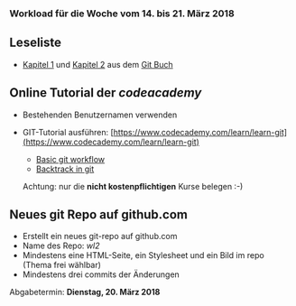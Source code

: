 ### Workload für die Woche vom 14. bis 21. März 2018

## Leseliste

* [Kapitel 1](https://git-scm.com/book/en/v2/Getting-Started-About-Version-Control) und [Kapitel 2](https://git-scm.com/book/en/v2/Git-Basics-Getting-a-Git-Repository) aus dem [Git Buch](https://git-scm.com/book/en/v2)

## Online Tutorial der *codeacademy*

* Bestehenden Benutzernamen verwenden
* GIT-Tutorial ausführen: [https://www.codecademy.com/learn/learn-git](https://www.codecademy.com/learn/learn-git)

    * [Basic git workflow](https://www.codecademy.com/courses/learn-git/lessons/git-workflow/)
    * [Backtrack in git](https://www.codecademy.com/courses/learn-git/lessons/git-backtracking/)

    Achtung: nur die **nicht kostenpflichtigen** Kurse belegen :-)

## Neues git Repo auf github.com

* Erstellt ein neues git-repo auf github.com
* Name des Repo: *wl2*
* Mindestens eine HTML-Seite, ein Stylesheet und ein Bild im repo (Thema frei wählbar)
* Mindestens drei commits der Änderungen

Abgabetermin: **Dienstag, 20. März 2018**
